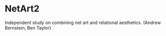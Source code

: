 # NetArt2

Independent study on combining net art and relational aesthetics. (Andrew Bernstein, Ben Taylor)
